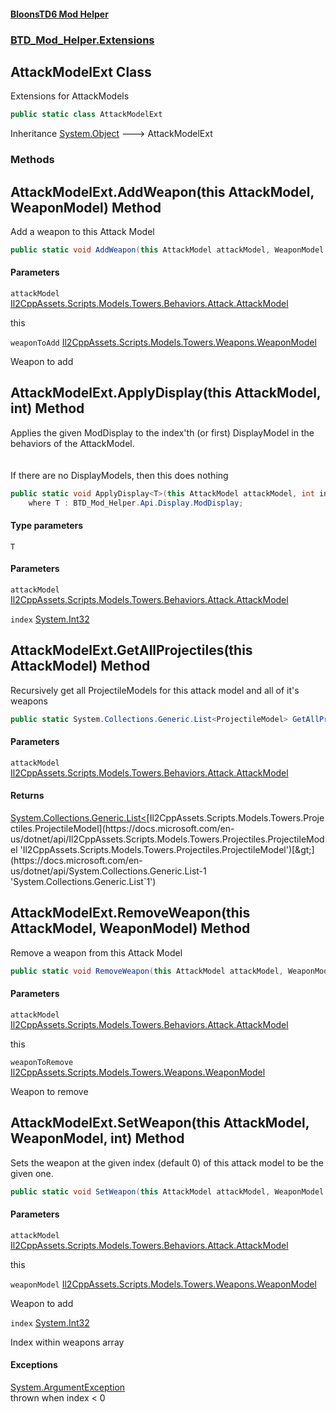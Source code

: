#### [BloonsTD6 Mod Helper](README.md 'README')
### [BTD_Mod_Helper.Extensions](README.md#BTD_Mod_Helper.Extensions 'BTD_Mod_Helper.Extensions')

## AttackModelExt Class

Extensions for AttackModels

```csharp
public static class AttackModelExt
```

Inheritance [System.Object](https://docs.microsoft.com/en-us/dotnet/api/System.Object 'System.Object') &#129106; AttackModelExt
### Methods

<a name='BTD_Mod_Helper.Extensions.AttackModelExt.AddWeapon(thisAttackModel,WeaponModel)'></a>

## AttackModelExt.AddWeapon(this AttackModel, WeaponModel) Method

Add a weapon to this Attack Model

```csharp
public static void AddWeapon(this AttackModel attackModel, WeaponModel weaponToAdd);
```
#### Parameters

<a name='BTD_Mod_Helper.Extensions.AttackModelExt.AddWeapon(thisAttackModel,WeaponModel).attackModel'></a>

`attackModel` [Il2CppAssets.Scripts.Models.Towers.Behaviors.Attack.AttackModel](https://docs.microsoft.com/en-us/dotnet/api/Il2CppAssets.Scripts.Models.Towers.Behaviors.Attack.AttackModel 'Il2CppAssets.Scripts.Models.Towers.Behaviors.Attack.AttackModel')

this

<a name='BTD_Mod_Helper.Extensions.AttackModelExt.AddWeapon(thisAttackModel,WeaponModel).weaponToAdd'></a>

`weaponToAdd` [Il2CppAssets.Scripts.Models.Towers.Weapons.WeaponModel](https://docs.microsoft.com/en-us/dotnet/api/Il2CppAssets.Scripts.Models.Towers.Weapons.WeaponModel 'Il2CppAssets.Scripts.Models.Towers.Weapons.WeaponModel')

Weapon to add

<a name='BTD_Mod_Helper.Extensions.AttackModelExt.ApplyDisplay_T_(thisAttackModel,int)'></a>

## AttackModelExt.ApplyDisplay<T>(this AttackModel, int) Method

Applies the given ModDisplay to the index'th (or first) DisplayModel in the behaviors of the AttackModel.  
<br/>  
If there are no DisplayModels, then this does nothing

```csharp
public static void ApplyDisplay<T>(this AttackModel attackModel, int index=0)
    where T : BTD_Mod_Helper.Api.Display.ModDisplay;
```
#### Type parameters

<a name='BTD_Mod_Helper.Extensions.AttackModelExt.ApplyDisplay_T_(thisAttackModel,int).T'></a>

`T`
#### Parameters

<a name='BTD_Mod_Helper.Extensions.AttackModelExt.ApplyDisplay_T_(thisAttackModel,int).attackModel'></a>

`attackModel` [Il2CppAssets.Scripts.Models.Towers.Behaviors.Attack.AttackModel](https://docs.microsoft.com/en-us/dotnet/api/Il2CppAssets.Scripts.Models.Towers.Behaviors.Attack.AttackModel 'Il2CppAssets.Scripts.Models.Towers.Behaviors.Attack.AttackModel')

<a name='BTD_Mod_Helper.Extensions.AttackModelExt.ApplyDisplay_T_(thisAttackModel,int).index'></a>

`index` [System.Int32](https://docs.microsoft.com/en-us/dotnet/api/System.Int32 'System.Int32')

<a name='BTD_Mod_Helper.Extensions.AttackModelExt.GetAllProjectiles(thisAttackModel)'></a>

## AttackModelExt.GetAllProjectiles(this AttackModel) Method

Recursively get all ProjectileModels for this attack model and all of it's weapons

```csharp
public static System.Collections.Generic.List<ProjectileModel> GetAllProjectiles(this AttackModel attackModel);
```
#### Parameters

<a name='BTD_Mod_Helper.Extensions.AttackModelExt.GetAllProjectiles(thisAttackModel).attackModel'></a>

`attackModel` [Il2CppAssets.Scripts.Models.Towers.Behaviors.Attack.AttackModel](https://docs.microsoft.com/en-us/dotnet/api/Il2CppAssets.Scripts.Models.Towers.Behaviors.Attack.AttackModel 'Il2CppAssets.Scripts.Models.Towers.Behaviors.Attack.AttackModel')

#### Returns
[System.Collections.Generic.List&lt;](https://docs.microsoft.com/en-us/dotnet/api/System.Collections.Generic.List-1 'System.Collections.Generic.List`1')[Il2CppAssets.Scripts.Models.Towers.Projectiles.ProjectileModel](https://docs.microsoft.com/en-us/dotnet/api/Il2CppAssets.Scripts.Models.Towers.Projectiles.ProjectileModel 'Il2CppAssets.Scripts.Models.Towers.Projectiles.ProjectileModel')[&gt;](https://docs.microsoft.com/en-us/dotnet/api/System.Collections.Generic.List-1 'System.Collections.Generic.List`1')

<a name='BTD_Mod_Helper.Extensions.AttackModelExt.RemoveWeapon(thisAttackModel,WeaponModel)'></a>

## AttackModelExt.RemoveWeapon(this AttackModel, WeaponModel) Method

Remove a weapon from this Attack Model

```csharp
public static void RemoveWeapon(this AttackModel attackModel, WeaponModel weaponToRemove);
```
#### Parameters

<a name='BTD_Mod_Helper.Extensions.AttackModelExt.RemoveWeapon(thisAttackModel,WeaponModel).attackModel'></a>

`attackModel` [Il2CppAssets.Scripts.Models.Towers.Behaviors.Attack.AttackModel](https://docs.microsoft.com/en-us/dotnet/api/Il2CppAssets.Scripts.Models.Towers.Behaviors.Attack.AttackModel 'Il2CppAssets.Scripts.Models.Towers.Behaviors.Attack.AttackModel')

this

<a name='BTD_Mod_Helper.Extensions.AttackModelExt.RemoveWeapon(thisAttackModel,WeaponModel).weaponToRemove'></a>

`weaponToRemove` [Il2CppAssets.Scripts.Models.Towers.Weapons.WeaponModel](https://docs.microsoft.com/en-us/dotnet/api/Il2CppAssets.Scripts.Models.Towers.Weapons.WeaponModel 'Il2CppAssets.Scripts.Models.Towers.Weapons.WeaponModel')

Weapon to remove

<a name='BTD_Mod_Helper.Extensions.AttackModelExt.SetWeapon(thisAttackModel,WeaponModel,int)'></a>

## AttackModelExt.SetWeapon(this AttackModel, WeaponModel, int) Method

Sets the weapon at the given index (default 0) of this attack model to be the given one.

```csharp
public static void SetWeapon(this AttackModel attackModel, WeaponModel weaponModel, int index=0);
```
#### Parameters

<a name='BTD_Mod_Helper.Extensions.AttackModelExt.SetWeapon(thisAttackModel,WeaponModel,int).attackModel'></a>

`attackModel` [Il2CppAssets.Scripts.Models.Towers.Behaviors.Attack.AttackModel](https://docs.microsoft.com/en-us/dotnet/api/Il2CppAssets.Scripts.Models.Towers.Behaviors.Attack.AttackModel 'Il2CppAssets.Scripts.Models.Towers.Behaviors.Attack.AttackModel')

this

<a name='BTD_Mod_Helper.Extensions.AttackModelExt.SetWeapon(thisAttackModel,WeaponModel,int).weaponModel'></a>

`weaponModel` [Il2CppAssets.Scripts.Models.Towers.Weapons.WeaponModel](https://docs.microsoft.com/en-us/dotnet/api/Il2CppAssets.Scripts.Models.Towers.Weapons.WeaponModel 'Il2CppAssets.Scripts.Models.Towers.Weapons.WeaponModel')

Weapon to add

<a name='BTD_Mod_Helper.Extensions.AttackModelExt.SetWeapon(thisAttackModel,WeaponModel,int).index'></a>

`index` [System.Int32](https://docs.microsoft.com/en-us/dotnet/api/System.Int32 'System.Int32')

Index within weapons array

#### Exceptions

[System.ArgumentException](https://docs.microsoft.com/en-us/dotnet/api/System.ArgumentException 'System.ArgumentException')  
thrown when index < 0